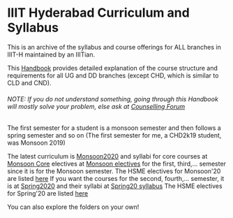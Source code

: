# IIIT Hyderabad Curriculum and Syllabus

This is an archive of the syllabus and course offerings for ALL branches in IIIT-H maintained by an IIITian.

This [Handbook](/Curriculum%20Handbook/UG-Dual_Curricula-2018.pdf) provides detailed explanation of the course structure and requirements for all UG and DD branches (except CHD, which is similar to CLD and CND).
###### NOTE: If you do not understand something, going through this Handbook will mostly solve your problem, else ask at [Counselling Forum](https://www.facebook.com/groups/iiithcounsellingforum/?ref=nf_target&fref=nf&__tn__=C-R)

The first semester for a student is a monsoon semester and then follows a spring semester and so on (The first semester for me, a CHD2k19 student, was Monsoon 2019)

The latest curriculum is [Monsoon2020](/M'20/ProgWiseCourseOfferings-M20-V1.pdf) and syllabi for core courses at [Monsoon Core](/M'20/UG-Core-Syllabus-M20-V2.pdf) electives at [Monsoon electives](/M'20/Elective-Syllabus-M20-V2.pdf) for the first, third,... semester since it is for the Monsoon semester. The HSME electives for Monsoon'20 are listed [here](/M'20/HSME-Courses-M20.pdf)
If you want the courses for the second, fourth,... semester, it is at [Spring2020](/S'20/Course%20Offerings-S20-V3.pdf) and their syllabi at [Spring20 syllabus](S'20/Syllabus%20for%20UG-Core%20and%20Elective%20courses-S20-V2.pdf) The HSME electives for Spring'20 are listed [here](/S'20/HSME_Courses-S2020.pdf)

You can also explore the folders on your own! 
